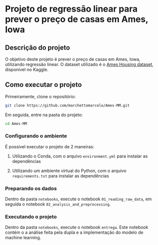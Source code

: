 # Projeto de regressão linear para prever o preço de casas em Ames, Iowa

## Descrição do projeto

O objetivo deste projeto é prever o preço de casas em Ames, Iowa, utilizando regressão linear. O dataset utilizado é o [Ames Housing dataset](https://www.kaggle.com/c/house-prices-advanced-regression-techniques/data), disponível no Kaggle.


## Como executar o projeto

Primeiramente, clone o repositório:

```bash
git clone https://github.com/marchettomarcelo/Ames-MM.git
```

Em seguida, entre na pasta do projeto:

```bash
cd Ames-MM
```

### Configurando o ambiente

É possível executar o projeto de 2 maneiras:

1. Utilizando o Conda, com o arquivo `environment.yml` para instalar as dependências

2. Utilizando um ambiente virtual do Python, com o arquivo `requirements.txt` para instalar as dependências


### Preparando os dados

Dentro da pasta `notebooks`, execute o notebook `01_reading_raw_data`, em seguida o notebook `02_analysis_and_preprocessing`.

### Executando o projeto

Dentro da pasta `notebooks`, execute o notebook `entrega`. Este notebook contém o a análise feita pela dupla e a implementação do modelo de machine learning.